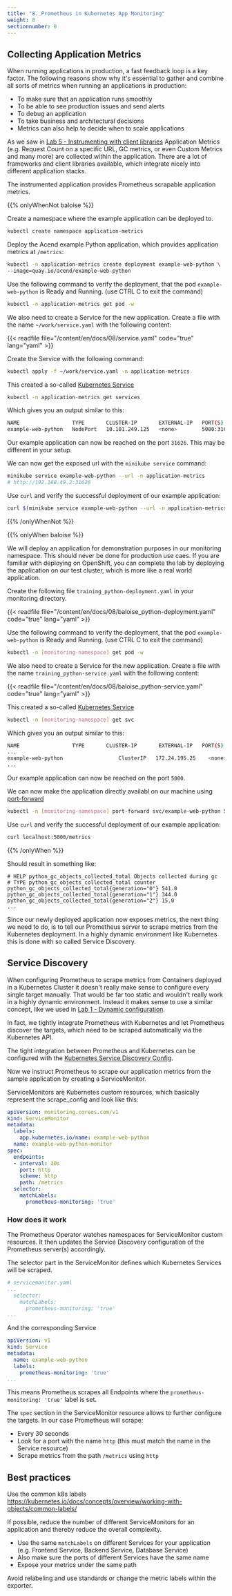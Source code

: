 ```yaml
---
title: "8. Prometheus in Kubernetes App Monitoring"
weight: 8
sectionnumber: 8
---
```


## Collecting Application Metrics

When running applications in production, a fast feedback loop is a key factor. The following reasons show why it's essential to gather and combine all sorts of metrics when running an applications in production:

* To make sure that an application runs smoothly
* To be able to see production issues and send alerts
* To debug an application
* To take business and architectural decisions
* Metrics can also help to decide when to scale applications

As we saw in [Lab 5 - Instrumenting with client libraries](../05/) Application Metrics (e.g. Request Count on a specific URL, GC metrics, or even Custom Metrics and many more) are collected within the application. There are a lot of frameworks and client libraries available, which integrate nicely into different application stacks.

The instrumented application provides Prometheus scrapable application metrics.

{{% onlyWhenNot baloise %}}

Create a namespace where the example application can be deployed to.

```bash
kubectl create namespace application-metrics
```

Deploy the Acend example Python application, which provides application metrics at `/metrics`:

```bash
kubectl -n application-metrics create deployment example-web-python \
--image=quay.io/acend/example-web-python
```

Use the following command to verify the deployment, that the pod `example-web-python` is Ready and Running. (use CTRL C to exit the command)

```bash
kubectl -n application-metrics get pod -w
```

We also need to create a Service for the new application. Create a file with the name `~/work/service.yaml` with the following content:

{{< readfile file="/content/en/docs/08/service.yaml" code="true" lang="yaml" >}}

Create the Service with the following command:

```bash
kubectl apply -f ~/work/service.yaml -n application-metrics
```

This created a so-called [Kubernetes Service](https://kubernetes.io/docs/concepts/services-networking/service/)

```bash
kubectl -n application-metrics get services
```

Which gives you an output similar to this:

```bash
NAME                 TYPE       CLUSTER-IP       EXTERNAL-IP   PORT(S)          AGE
example-web-python   NodePort   10.101.249.125   <none>        5000:31626/TCP   2m9s
```

Our example application can now be reached on the port `31626`. This may be different in your setup.

We can now get the exposed url with the `minikube service` command:

```bash
minikube service example-web-python --url -n application-metrics
# http://192.168.49.2:31626
```

Use `curl` and verify the successful deployment of our example application:

```bash
curl $(minikube service example-web-python --url -n application-metrics)/metrics
```

{{% /onlyWhenNot %}}

{{% onlyWhen baloise %}}

We will deploy an application for demonstration purposes in our monitoring namespace. This should never be done for production use caes. If you are familiar with deploying on OpenShift, you can complete the lab by deploying the application on our test cluster, which is more like a real world application.

Create the following file `training_python-deployment.yaml` in your monitoring directory.

{{< readfile file="/content/en/docs/08/baloise_python-deployment.yaml" code="true" lang="yaml" >}}

Use the following command to verify the deployment, that the pod `example-web-python` is Ready and Running. (use CTRL C to exit the command)

```bash
kubectl -n [monitoring-namespace] get pod -w
```

We also need to create a Service for the new application. Create a file with the name `training_python-service.yaml` with the following content:

{{< readfile file="/content/en/docs/08/baloise_python-service.yaml" code="true" lang="yaml" >}}

This created a so-called [Kubernetes Service](https://kubernetes.io/docs/concepts/services-networking/service/)

```bash
kubectl -n [monitoring-namespace] get svc
```

Which gives you an output similar to this:

```bash
NAME                 TYPE       CLUSTER-IP       EXTERNAL-IP   PORT(S)          AGE
...
example-web-python                  ClusterIP   172.24.195.25    <none>        5000/TCP                     24s
...
```

Our example application can now be reached on the port `5000`.

We can now make the application directly availabl on our machine using [port-forward](https://kubernetes.io/docs/tasks/access-application-cluster/port-forward-access-application-cluster/)

```bash
kubectl -n [monitoring-namespace] port-forward svc/example-web-python 5000
```

Use `curl` and verify the successful deployment of our example application:

```bash
curl localhost:5000/metrics
```
{{% /onlyWhen %}}

Should result in something like:

```promql
# HELP python_gc_objects_collected_total Objects collected during gc
# TYPE python_gc_objects_collected_total counter
python_gc_objects_collected_total{generation="0"} 541.0
python_gc_objects_collected_total{generation="1"} 344.0
python_gc_objects_collected_total{generation="2"} 15.0
...
```

Since our newly deployed application now exposes metrics, the next thing we need to do, is to tell our Prometheus server to scrape metrics from the Kubernetes deployment. In a highly dynamic environment like Kubernetes this is done with so called Service Discovery.


## Service Discovery

When configuring Prometheus to scrape metrics from Containers deployed in a Kubernetes Cluster it doesn't really make sense to configure every single target manually. That would be far too static and wouldn't really work in a highly dynamic environment. Instead it makes sense to use a similar concept, like we used in [Lab 1 - Dynamic configuration](../01/#dynamic-configuration).

In fact, we tightly integrate Prometheus with Kubernetes and let Prometheus discover the targets, which need to be scraped automatically via the Kubernetes API.

The tight integration between Prometheus and Kubernetes can be configured with the [Kubernetes Service Discovery Config](https://prometheus.io/docs/prometheus/latest/configuration/configuration/#kubernetes_sd_config).

Now we instruct Prometheus to scrape our application metrics from the sample application by creating a ServiceMonitor.

ServiceMonitors are Kubernetes custom resources, which basically represent the scrape_config and look like this:

```yaml
apiVersion: monitoring.coreos.com/v1
kind: ServiceMonitor
metadata:
  labels:
    app.kubernetes.io/name: example-web-python
  name: example-web-python-monitor
spec:
  endpoints:
  - interval: 30s
    port: http
    scheme: http
    path: /metrics
  selector:
    matchLabels:
      prometheus-monitoring: 'true'
```

### How does it work

The Prometheus Operator watches namespaces for ServiceMonitor custom resources. It then updates the Service Discovery configuration of the Prometheus server(s) accordingly.

The selector part in the ServiceMonitor defines which Kubernetes Services will be scraped.

```yaml
# servicemonitor.yaml
...
  selector:
    matchLabels:
      prometheus-monitoring: 'true'
...
```

And the corresponding Service

```yaml
apiVersion: v1
kind: Service
metadata:
  name: example-web-python
  labels:
    prometheus-monitoring: 'true'
...
```

This means Prometheus scrapes all Endpoints where the `prometheus-monitoring: 'true'` label is set.

The `spec` section in the ServiceMonitor resource allows to further configure the targets.
In our case Prometheus will scrape:

* Every 30 seconds
* Look for a port with the name `http` (this must match the name in the Service resource)
* Scrape metrics from the path `/metrics` using `http`

## Best practices

Use the common k8s labels <https://kubernetes.io/docs/concepts/overview/working-with-objects/common-labels/>

If possible, reduce the number of different ServiceMonitors for an application and thereby reduce the overall complexity.

* Use the same `matchLabels` on different Services for your application (e.g. Frontend Service, Backend Service, Database Service)
* Also make sure the ports of different Services have the same name
* Expose your metrics under the same path

Avoid relabeling and use standards or change the metric labels within the exporter.
